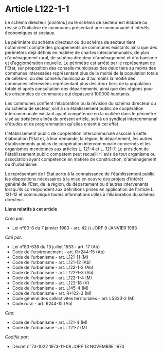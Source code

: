 # Article L122-1-1

Le schéma directeur [*contenu*] ou le schéma de secteur est élaboré ou révisé à l'initiative de communes présentant une
communauté d'intérêts économiques et sociaux.

Le périmètre du schéma directeur ou du schéma de secteur tient notamment compte des groupements de communes existants ainsi
que des périmètres déjà définis en matière de chartes intercommunales, de plan d'aménagement rural, de schéma directeur
d'aménagement et d'urbanisme et d'agglomération nouvelle. Le périmètre est arrêté par le représentant de l'Etat, sur
proposition des conseils municipaux des deux tiers au moins des communes intéressées représentant plus de la moitié de la
population totale de celles-ci ou des conseils municipaux d'au moins la moitié des communes intéressées représentant plus des
deux tiers de la population totale et après consultation des départements, ainsi que des régions pour les ensembles de
communes qui dépassent 100000 habitants.

Les communes confient l'élaboration ou la révision du schéma directeur ou du schéma de secteur, soit à un établissement
public de coopération intercommunale existant ayant compétence en la matière dans le périmètre visé au troisième alinéa du
présent article, soit à un syndicat intercommunal d'études et de programmation qu'elles créent à cet effet.

L'établissement public de coopération intercommunale associe à cette élaboration l'Etat et, à leur demande, la région, le
département, les autres établissements publics de coopération intercommunale concernés et les organismes mentionnés aux
articles L. 121-4 et L. 121-7. Le président de l'établissement public compétent peut recueillir l'avis de tout organisme ou
association ayant compétence en matière de construction, d'aménagement ou d'urbanisme.

Le représentant de l'Etat porte à la connaissance de l'établissement public les dispositions nécessaires à la mise en oeuvre
des projets d'intérêt général de l'Etat, de la région, du département ou d'autres intervenants lorsqu'ils correspondent aux
définitions prises en application de l'article L. 121-12 et communique toutes informations utiles à l'élaboration du schéma
directeur.

**Liens relatifs à cet article**

_Créé par_:

  - Loi n°83-8 du 7 janvier 1983 - art. 42 () JORF 9 JANVIER 1983

_Cité par_:

  - Loi n°83-636 du 13 juillet 1983 - art. 17 (Ab)
  - Code de l'environnement - art. R*244-15 (Ab)
  - Code de l'urbanisme - art. L121-11 (M)
  - Code de l'urbanisme - art. L121-12 (Ab)
  - Code de l'urbanisme - art. L122-1-2 (Ab)
  - Code de l'urbanisme - art. L122-1-3 (Ab)
  - Code de l'urbanisme - art. L122-1-4 (M)
  - Code de l'urbanisme - art. L122-18 (V)
  - Code de l'urbanisme - art. L145-4 (M)
  - Code de l'urbanisme - art. R*122-3 (M)
  - Code général des collectivités territoriales - art. L5333-2 (M)
  - Code rural - art. R244-15 (Ab)

_Cite_:

  - Code de l'urbanisme - art. L121-4 (M)
  - Code de l'urbanisme - art. L121-7 (M)

_Codifié par_:

  - Décret n°73-1022 1973-11-08 JORF 13 NOVEMBRE 1973
